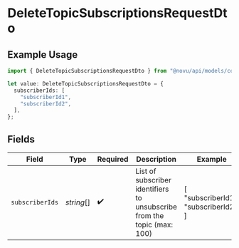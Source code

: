 # DeleteTopicSubscriptionsRequestDto

## Example Usage

```typescript
import { DeleteTopicSubscriptionsRequestDto } from "@novu/api/models/components";

let value: DeleteTopicSubscriptionsRequestDto = {
  subscriberIds: [
    "subscriberId1",
    "subscriberId2",
  ],
};
```

## Fields

| Field                                                                   | Type                                                                    | Required                                                                | Description                                                             | Example                                                                 |
| ----------------------------------------------------------------------- | ----------------------------------------------------------------------- | ----------------------------------------------------------------------- | ----------------------------------------------------------------------- | ----------------------------------------------------------------------- |
| `subscriberIds`                                                         | *string*[]                                                              | :heavy_check_mark:                                                      | List of subscriber identifiers to unsubscribe from the topic (max: 100) | [<br/>"subscriberId1",<br/>"subscriberId2"<br/>]                        |